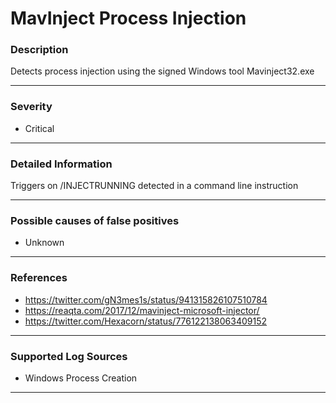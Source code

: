 # MavInject Process Injection
### Description

Detects process injection using the signed Windows tool Mavinject32.exe

-------------------
### Severity

- Critical

-------------------

### Detailed Information

Triggers on /INJECTRUNNING detected in a command line instruction

-------------------

### Possible causes of false positives

- Unknown

-------------------
### References

- https://twitter.com/gN3mes1s/status/941315826107510784
- https://reaqta.com/2017/12/mavinject-microsoft-injector/
- https://twitter.com/Hexacorn/status/776122138063409152

-------------------
### Supported Log Sources

- Windows Process Creation

-------------------

